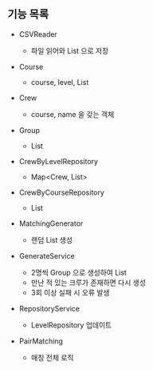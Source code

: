 ## 기능 목록
 
- CSVReader
    - 파일 읽어와 List<String> 으로 저장

- Course
    - course, level, List<String>

- Crew
    - course, name 을 갖는 객체

- Group
    - List<Crew>

- CrewByLevelRepository
    - Map<Crew, List<Crew>>

- CrewByCourseRepository
    - List<Crew> 

- MatchingGenerator
    - 랜덤 List<Crew> 생성

- GenerateService
    - 2명씩 Group 으로 생성하여 List<Group>
    - 만난 적 있는 크루가 존재하면 다시 생성
    - 3회 이상 실패 시 오류 발생

- RepositoryService
    - LevelRepository 업데이트

- PairMatching
    - 매칭 전체 로직 

